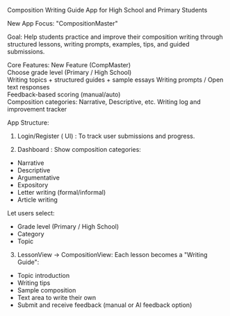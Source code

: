  Composition Writing Guide App for High School and Primary Students 

 New App Focus: "CompositionMaster"

Goal:
Help students practice and improve their composition writing through structured lessons, writing prompts, examples, tips, and guided submissions.


 Core Features:
 New Feature (CompMaster)      
 Choose grade level (Primary / High School)      
 Writing topics + structured guides + sample essays 
 Writing prompts / Open text responses            
 Feedback-based scoring (manual/auto)             
 Composition categories: Narrative, Descriptive, etc. 
 Writing log and improvement tracker              


 App Structure:

 1. Login/Register ( UI) : 
To track user submissions and progress.

 2. Dashboard :
Show composition categories:
- Narrative
- Descriptive
- Argumentative
- Expository
- Letter writing (formal/informal)
- Article writing

Let users select:
- Grade level (Primary / High School)
- Category
- Topic

 3. LessonView → CompositionView:
Each lesson becomes a "Writing Guide":
- Topic introduction
- Writing tips
- Sample composition
- Text area to write their own
- Submit and receive feedback (manual or AI feedback option)




